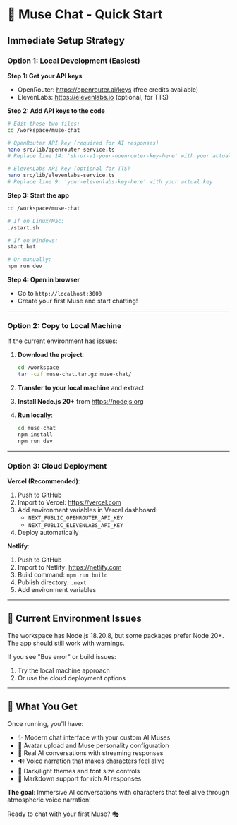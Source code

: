 # 🚀 Muse Chat - Quick Start

## Immediate Setup Strategy

### Option 1: Local Development (Easiest)

**Step 1: Get your API keys**
- OpenRouter: https://openrouter.ai/keys (free credits available)
- ElevenLabs: https://elevenlabs.io (optional, for TTS)

**Step 2: Add API keys to the code**
```bash
# Edit these two files:
cd /workspace/muse-chat

# OpenRouter API key (required for AI responses)
nano src/lib/openrouter-service.ts
# Replace line 14: 'sk-or-v1-your-openrouter-key-here' with your actual key

# ElevenLabs API key (optional for TTS)
nano src/lib/elevenlabs-service.ts  
# Replace line 9: 'your-elevenlabs-key-here' with your actual key
```

**Step 3: Start the app**
```bash
cd /workspace/muse-chat

# If on Linux/Mac:
./start.sh

# If on Windows:
start.bat

# Or manually:
npm run dev
```

**Step 4: Open in browser**
- Go to `http://localhost:3000`
- Create your first Muse and start chatting!

---

### Option 2: Copy to Local Machine

If the current environment has issues:

1. **Download the project**:
   ```bash
   cd /workspace
   tar -czf muse-chat.tar.gz muse-chat/
   ```

2. **Transfer to your local machine** and extract

3. **Install Node.js 20+** from https://nodejs.org

4. **Run locally**:
   ```bash
   cd muse-chat
   npm install
   npm run dev
   ```

---

### Option 3: Cloud Deployment

**Vercel (Recommended)**:
1. Push to GitHub
2. Import to Vercel: https://vercel.com
3. Add environment variables in Vercel dashboard:
   - `NEXT_PUBLIC_OPENROUTER_API_KEY`
   - `NEXT_PUBLIC_ELEVENLABS_API_KEY`
4. Deploy automatically

**Netlify**:
1. Push to GitHub
2. Import to Netlify: https://netlify.com
3. Build command: `npm run build`
4. Publish directory: `.next`
5. Add environment variables

---

## 🔄 Current Environment Issues

The workspace has Node.js 18.20.8, but some packages prefer Node 20+. The app should still work with warnings.

If you see "Bus error" or build issues:
1. Try the local machine approach
2. Or use the cloud deployment options

---

## 🎯 What You Get

Once running, you'll have:
- ✨ Modern chat interface with your custom AI Muses  
- 🎨 Avatar upload and Muse personality configuration
- 🧠 Real AI conversations with streaming responses
- 🔊 Voice narration that makes characters feel alive
- 🎨 Dark/light themes and font size controls
- 📝 Markdown support for rich AI responses

**The goal**: Immersive AI conversations with characters that feel alive through atmospheric voice narration!

Ready to chat with your first Muse? 🎭